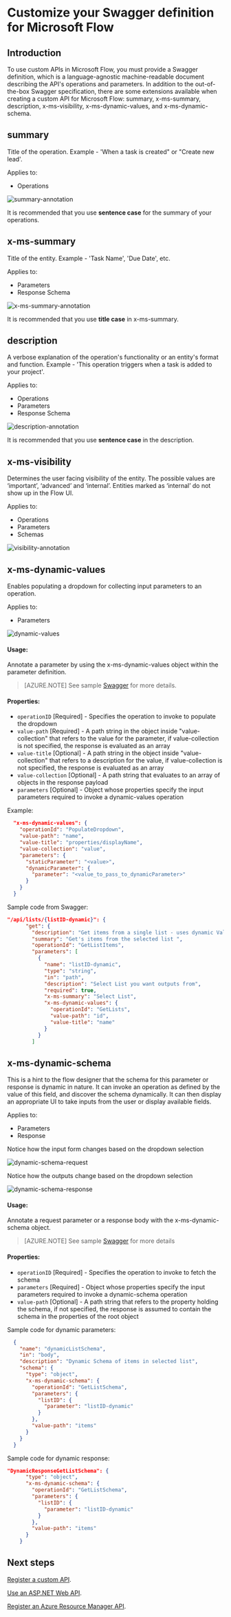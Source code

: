 <properties
	pageTitle="Customize your Swagger definition for Microsoft Flow | Microsoft Flow"
	description="View the schema extensions required by Swagger to work with Microsoft Flow"
	services=""
    suite="flow"
	documentationCenter=""
	authors="msftman"
	manager="anneta"
	editor="sunaysv"/>

<tags
   ms.service="flow"
   ms.devlang="na"
   ms.topic="article"
   ms.tgt_pltfrm="na"
   ms.workload="na"
   ms.date="04/11/2017"
   ms.author="deonhe"/>

# Customize your Swagger definition for Microsoft Flow

## Introduction

To use custom APIs in Microsoft Flow, you must provide a Swagger definition, which is a language-agnostic machine-readable document describing the API's operations and parameters.  In addition to the out-of-the-box Swagger specification, there are some extensions available when creating a custom API for Microsoft Flow: summary, x-ms-summary, description, x-ms-visibility, x-ms-dynamic-values, and x-ms-dynamic-schema.

## summary 
Title of the operation. Example - 'When a task is created" or "Create new lead'. 

Applies to:

* Operations

![summary-annotation](./media/customapi-how-to-swagger/figure_1.png)

It is recommended that you use **sentence case** for the summary of your operations.

## x-ms-summary
Title of the entity. Example - 'Task Name', 'Due Date', etc. 

Applies to:

* Parameters
* Response Schema

![x-ms-summary-annotation](./media/customapi-how-to-swagger/figure_2.png)

It is recommended that you use **title case** in x-ms-summary.
 
## description
A verbose explanation of the operation's functionality or an entity's format and function. Example - 'This operation triggers when a task is added to your project'.

Applies to:

* Operations
* Parameters
* Response Schema

![description-annotation](./media/customapi-how-to-swagger/figure_3.jpg)

It is recommended that you use **sentence case** in the description.


## x-ms-visibility
Determines the user facing visibility of the entity. The possible values are ‘important’, ‘advanced’ and ‘internal’. Entities marked as ‘internal’ do not show up in the Flow UI.

Applies to:

* Operations
* Parameters
* Schemas

![visibility-annotation](./media/customapi-how-to-swagger/figure_4.jpg)

## x-ms-dynamic-values
Enables populating a dropdown for collecting input parameters to an operation.

Applies to:

* Parameters

![dynamic-values](./media/customapi-how-to-swagger/figure_5.png)

#### Usage:
Annotate a parameter by using the x-ms-dynamic-values object within the parameter definition. 

>[AZURE.NOTE] See sample [Swagger](https://procsi.blob.core.windows.net/blog-images/sampleDynamicSwagger.json) for more details. 

#### Properties:

* `operationID` [Required] - Specifies the operation to invoke to populate the dropdown
* `value-path` [Required] - A path string in the object inside "value-collection" that refers to the value for the parameter, if value-collection is not specified, the response is evaluated as an array
* `value-title` [Optional] - A path string in the object inside "value-collection" that refers to a description for the value, if value-collection is not specified, the response is evaluated as an array
* `value-collection` [Optional] - A path string that evaluates to an array of objects in the response payload
* `parameters` [Optional] - Object whose properties specify the input parameters required to invoke a dynamic-values operation

Example:

```json
  "x-ms-dynamic-values": {
    "operationId": "PopulateDropdown",
    "value-path": "name",
    "value-title": "properties/displayName",
    "value-collection": "value",
    "parameters": {
      "staticParameter": "<value>",
      "dynamicParameter": {
        "parameter": "<value_to_pass_to_dynamicParameter>"
      }
    }
  }
```

Sample code from Swagger: 

```json
"/api/lists/{listID-dynamic}": {
      "get": {
        "description": "Get items from a single list - uses dynamic Values and outputs dynamic-schema",
        "summary": "Get's items from the selected list ",
        "operationId": "GetListItems",
        "parameters": [
          {
            "name": "listID-dynamic",
            "type": "string",
            "in": "path",
            "description": "Select List you want outputs from",
            "required": true,
            "x-ms-summary": "Select List",
            "x-ms-dynamic-values": {
              "operationId": "GetLists",
              "value-path": "id",
              "value-title": "name"
            }
          }
        ]
```

## x-ms-dynamic-schema
This is a hint to the flow designer that the schema for this parameter or response is dynamic in nature. It can invoke an operation as defined by the value of this field, and discover the schema dynamically. It can then display an appropriate UI to take inputs from the user or display available fields.

Applies to:

* Parameters
* Response


Notice how the input form changes based on the dropdown selection

![dynamic-schema-request](./media/customapi-how-to-swagger/figure_6.png)

Notice how the outputs change based on the dropdown selection

![dynamic-schema-response](./media/customapi-how-to-swagger/figure_7.png)

#### Usage:
Annotate a request parameter or a response body with the x-ms-dynamic-schema object.

>[AZURE.NOTE] See sample [Swagger](https://procsi.blob.core.windows.net/blog-images/sampleDynamicSwagger.json) for more details

#### Properties:

* `operationID` [Required] - Specifies the operation to invoke to fetch the schema
* `parameters` [Required] - Object whose properties specify the input parameters required to invoke a dynamic-schema operation
* `value-path` [Optional] - A path string that refers to the property holding the schema, if not specified, the response is assumed to contain the schema in the properties of the root object

Sample code for dynamic parameters: 

```json
  {
    "name": "dynamicListSchema",
    "in": "body",
    "description": "Dynamic Schema of items in selected list",
    "schema": {
      "type": "object",
      "x-ms-dynamic-schema": {
        "operationId": "GetListSchema",
        "parameters": {
          "listID": {
            "parameter": "listID-dynamic"
          }
        },
        "value-path": "items"
      }
    }
  }
```

Sample code for dynamic response:

```json
"DynamicResponseGetListSchema": {
      "type": "object",
      "x-ms-dynamic-schema": {
        "operationId": "GetListSchema",
        "parameters": {
          "listID": {
            "parameter": "listID-dynamic"
          }
        },
        "value-path": "items"
      }
    }
```

## Next steps

[Register a custom API](register-custom-api.md).

[Use an ASP.NET Web API](customapi-web-api-tutorial.md).

[Register an Azure Resource Manager API](customapi-azure-resource-manager-tutorial.md).


